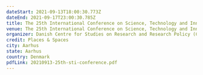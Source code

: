 ```yaml
---
dateStart: 2021-09-13T18:00:30.773Z
dateEnd: 2021-09-17T23:00:30.785Z
title: The 25th International Conference on Science, Technology and Innovation
venue: The 25th International Conference on Science, Technology and Innovation
organizer: Danish Centre for Studies on Research and Research Policy (CFA)
credit: Places & Spaces
city: Aarhus
state: Aarhus
country: Denmark
pdfLink: 20210913-25th-sti-conference.pdf
---
```

